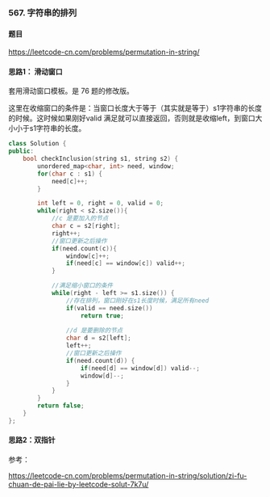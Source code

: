 ### 567. 字符串的排列

#### 题目

https://leetcode-cn.com/problems/permutation-in-string/

#### 思路1： 滑动窗口

套用滑动窗口模板。是 76 题的修改版。

这里在收缩窗口的条件是：当窗口长度大于等于（其实就是等于）s1字符串的长度的时候。这时候如果刚好valid 满足就可以直接返回，否则就是收缩left，到窗口大小小于s1字符串的长度。

```cpp
class Solution {
public:
    bool checkInclusion(string s1, string s2) {
        unordered_map<char, int> need, window;
        for(char c : s1) {
            need[c]++;
        }

        int left = 0, right = 0, valid = 0;
        while(right < s2.size()){
            //c 是要加入的节点
            char c = s2[right];
            right++;
            //窗口更新之后操作         
            if(need.count(c)){
                window[c]++;
                if(need[c] == window[c]) valid++;  
            } 

            //满足缩小窗口的条件
            while(right - left >= s1.size()) {
                //存在排列，窗口刚好在s1长度时候，满足所有need
                if(valid == need.size()) 
                    return true;
                
                //d 是要删除的节点
                char d = s2[left];
                left++;
                //窗口更新之后操作  
                if(need.count(d)) {
                    if(need[d] == window[d]) valid--;
                    window[d]--;
                }
            }
        }
        return false;
    }
};
```


#### 思路2：双指针

参考：

https://leetcode-cn.com/problems/permutation-in-string/solution/zi-fu-chuan-de-pai-lie-by-leetcode-solut-7k7u/ 